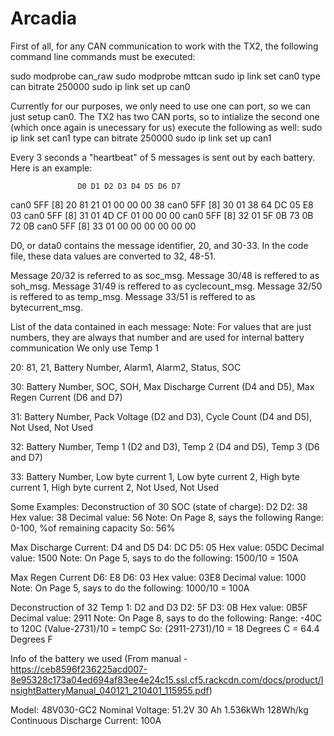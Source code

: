 # Arcadia

First of all, for any CAN communication to work with the TX2, the following command line commands must be executed:

sudo modprobe can_raw
sudo modprobe mttcan
sudo ip link set can0 type can bitrate 250000
sudo ip link set up can0

Currently for our purposes, we only need to use one can port, so we can just setup can0. The TX2 has two CAN ports, so to intialize the second one (which once again is unecessary for us) execute the following as well:
sudo ip link set can1 type can bitrate 250000
sudo ip link set up can1


Every 3 seconds a "heartbeat" of 5 messages is sent out by each battery. Here is an example:

                   D0 D1 D2 D3 D4 D5 D6 D7
  can0  5FF   [8]  20 81 21 01 00 00 00 38
  can0  5FF   [8]  30 01 38 64 DC 05 E8 03
  can0  5FF   [8]  31 01 4D CF 01 00 00 00
  can0  5FF   [8]  32 01 5F 0B 73 0B 72 0B
  can0  5FF   [8]  33 01 00 00 00 00 00 00

D0, or data0 contains the message identifier, 20, and 30-33. In the code file, these data values are converted to 32, 48-51.

Message 20/32 is referred to as soc_msg.
Message 30/48 is reffered to as soh_msg.
Message 31/49 is reffered to as cyclecount_msg.
Message 32/50 is reffered to as temp_msg.
Message 33/51 is reffered to as bytecurrent_msg.

List of the data contained in each message:
Note: For values that are just numbers, they are always that number and are used for internal battery communication
      We only use Temp 1

20: 81, 21, Battery Number, Alarm1, Alarm2, Status, SOC

30: Battery Number, SOC, SOH, Max Discharge Current (D4 and D5), Max Regen Current (D6 and D7)

31: Battery Number, Pack Voltage (D2 and D3), Cycle Count (D4 and D5), Not Used, Not Used

32: Battery Number, Temp 1 (D2 and D3), Temp 2 (D4 and D5), Temp 3 (D6 and D7)

33: Battery Number, Low byte current 1, Low byte current 2, High byte current 1, High byte current 2, Not Used, Not Used




Some Examples:
Deconstruction of 30
    SOC (state of charge): D2
      D2: 38
      Hex value: 38
      Decimal value: 56
        Note: On Page 8, says the following
          Range: 0-100, %of remaining capacity
        So: 56%

  Max Discharge Current: D4 and D5
    D4: DC      D5: 05
    Hex value: 05DC
    Decimal value: 1500
      Note: On Page 5, says to do the following:
        1500/10 = 150A

  Max Regen Current
    D6: E8      D6: 03
    Hex value: 03E8
    Decimal value: 1000
      Note: On Page 5, says to do the following:
        1000/10 = 100A

Deconstruction of 32
  Temp 1: D2 and D3
    D2: 5F     D3: 0B
    Hex value: 0B5F
    Decimal value: 2911
      Note: On Page 8, says to do the following:
        Range: -40C to 120C
        (Value-2731)/10 = tempC
      So: 
        (2911-2731)/10 = 18 Degrees C = 64.4 Degrees F


Info of the battery we used (From manual - https://ceb8596f236225acd007-8e95328c173a04ed694af83ee4e24c15.ssl.cf5.rackcdn.com/docs/product/InsightBatteryManual_040121_210401_115955.pdf)

Model: 48V030-GC2
Nominal Voltage: 51.2V
30 Ah
1.536kWh
128Wh/kg
Continuous Discharge Current: 100A

